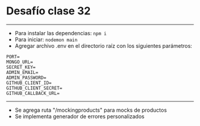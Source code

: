 # Desafío clase 32

---

- Para instalar las dependencias: `npm i`
- Para iniciar: `nodemon main`
- Agregar archivo .env en el directorio raíz con los siguientes parámetros:

```
PORT=
MONGO_URL=
SECRET_KEY=
ADMIN_EMAIL=
ADMIN_PASSWORD=
GITHUB_CLIENT_ID=
GITHUB_CLIENT_SECRET=
GITHUB_CALLBACK_URL=
```

---

- Se agrega ruta "/mockingproducts" para mocks de productos
- Se implementa generador de errores personalizados
